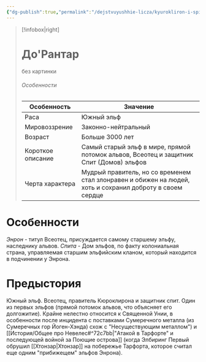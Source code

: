 ```yaml
---
{"dg-publish":true,"permalink":"/dejstvuyushhie-licza/kyurokliron-i-spity/enron-do-rantar-ili-vseotecz-kyuroklirona/","dgPassFrontmatter":true}
---
```


> [!infobox|right]
> # До'Рантар
> без картинки
> ###### Особенности
> | Особенность | Значение |
> | ---- | ---- |
> | Раса | Южный эльф|
> | Мировоззрение | Законно-нейтральный |
> | Возраст |Больше 3000 лет|
> | Короткое описание |Самый старый эльф в мире, прямой потомок альвов, Всеотец и защитник Спит (Домов) эльфов |
> | Черта характера |Мудрый правитель, но со временем стал злонравен и обижен на людей, хоть и сохранил доброту в своем сердце|

# Особенности

*Энрон* - титул Всеотец, присуждается самому старшему эльфу, наследнику альвов.
*Спита* - Дом эльфов, по факту колониальная страна, управляемая старшим эльфийским кланом, который находится в подчинении у Энрона.

# Предыстория

Южный эльф. Всеотец, правитель Кюроклирона и защитник спит. Один из первых эльфов (прямой потомок альвов, что объясняет его долгожитие). Крайне нелестно относится к Священной Унии, в особенности после инцидента с поставками Сумеречного металла (из Сумеречных гор Йоген-Хэнда) схож с "Несуществующим металлом") и [[История/Общее про Невелес#^72c7bb\|"Атакой в Тарфорте" и последующей войной за Поющие острова]] (когда Элбиринг Первый обрушил [[Хтонзар\|Хтонзар]] на побережье Тарфорта, которое считал еще одним "прибижещем" эльфов Энрона).